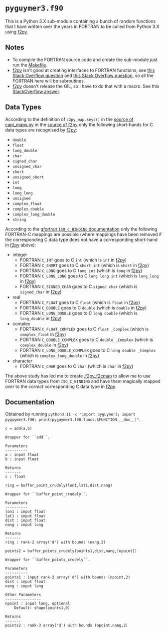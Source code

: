 # `pyguymer3.f90`

This is a Python 3.X sub-module containing a bunch of random functions that I have written over the years in FORTRAN to be called from Python 3.X using [f2py](https://numpy.org/doc/stable/f2py/).

## Notes

* To compile the FORTRAN source code and create the sub-module just run the [Makefile](Makefile).
* [f2py](https://numpy.org/doc/stable/f2py/) isn't good at creating interfaces to FORTRAN functions, see [this Stack Overflow question](https://stackoverflow.com/questions/10913003/f2py-array-valued-functions) and [this Stack Overflow question](https://stackoverflow.com/questions/18669814/when-using-f2py-function-scope-within-fortran-module-different-than-when-compil), so all the FORTRAN here will be subroutines.
* [f2py](https://numpy.org/doc/stable/f2py/) doesn't release the GIL, so I have to do that with a macro. See this [StackOverflow answer](https://stackoverflow.com/a/15984116).

## Data Types

According to the definition of `c2py_map.keys()` in the [source of capi_maps.py](https://github.com/numpy/numpy/blob/master/numpy/f2py/capi_maps.py) in the [source of f2py](https://github.com/numpy/numpy/tree/master/numpy/f2py) only the following short-hands for C data types are recognised by [f2py](https://numpy.org/doc/stable/f2py/):

* `double`
* `float`
* `long_double`
* `char`
* `signed_char`
* `unsigned_char`
* `short`
* `unsigned_short`
* `int`
* `long`
* `long_long`
* `unsigned`
* `complex_float`
* `complex_double`
* `complex_long_double`
* `string`

According to the [gfortran `ISO_C_BINDING` documentation](https://gcc.gnu.org/onlinedocs/gfortran/ISO_005fC_005fBINDING.html) only the following FORTRAN-C mappings are possible (where mappings have been removed if the corresponding C data type does not have a corresponding short-hand in [f2py](https://numpy.org/doc/stable/f2py/) above):

* integer
    * FORTRAN `C_INT` goes to C `int` (which is `int` in [f2py](https://numpy.org/doc/stable/f2py/))
    * FORTRAN `C_SHORT` goes to C `short int` (which is `short` in [f2py](https://numpy.org/doc/stable/f2py/))
    * FORTRAN `C_LONG` goes to C `long int` (which is `long` in [f2py](https://numpy.org/doc/stable/f2py/))
    * FORTRAN `C_LONG_LONG` goes to C `long long int` (which is `long_long` in [f2py](https://numpy.org/doc/stable/f2py/))
    * FORTRAN `C_SIGNED_CHAR` goes to C `signed char` (which is `signed_char` in [f2py](https://numpy.org/doc/stable/f2py/))
* real
    * FORTRAN `C_FLOAT` goes to C `float` (which is `float` in [f2py](https://numpy.org/doc/stable/f2py/))
    * FORTRAN `C_DOUBLE` goes to C `double` (which is `double` in [f2py](https://numpy.org/doc/stable/f2py/))
    * FORTRAN `C_LONG_DOUBLE` goes to C `long double` (which is `long_double` in [f2py](https://numpy.org/doc/stable/f2py/))
* complex
    * FORTRAN `C_FLOAT_COMPLEX` goes to C `float _Complex` (which is `complex_float` in [f2py](https://numpy.org/doc/stable/f2py/))
    * FORTRAN `C_DOUBLE_COMPLEX` goes to C `double _Complex` (which is `complex_double` in [f2py](https://numpy.org/doc/stable/f2py/))
    * FORTRAN `C_LONG_DOUBLE_COMPLEX` goes to C `long double _Complex` (which is `complex_long_double` in [f2py](https://numpy.org/doc/stable/f2py/))
* character
    * FORTRAN `C_CHAR` goes to C `char` (which is `char` in [f2py](https://numpy.org/doc/stable/f2py/))

The above study has led me to create [.f2py_f2cmap](.f2py_f2cmap) to allow me to use FORTRAN data types from `ISO_C_BINDING` and have them magically mapped over to the *correct* corresponding C data type in [f2py](https://numpy.org/doc/stable/f2py/).

## Documentation

Obtained by running `python3.11 -c "import pyguymer3; import pyguymer3.f90; print(pyguymer3.f90.funcs.$FUNCTION.__doc__)"`.

```
c = add(a,b)

Wrapper for ``add``.

Parameters
----------
a : input float
b : input float

Returns
-------
c : float
```

```
ring = buffer_point_crudely(lon1,lat1,dist,nang)

Wrapper for ``buffer_point_crudely``.

Parameters
----------
lon1 : input float
lat1 : input float
dist : input float
nang : input long

Returns
-------
ring : rank-2 array('d') with bounds (nang,2)
```

```
points2 = buffer_points_crudely(points1,dist,nang,[npoint])

Wrapper for ``buffer_points_crudely``.

Parameters
----------
points1 : input rank-2 array('d') with bounds (npoint,2)
dist : input float
nang : input long

Other Parameters
----------------
npoint : input long, optional
    Default: shape(points1,0)

Returns
-------
points2 : rank-3 array('d') with bounds (npoint,nang,2)
```
